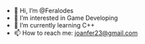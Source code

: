 - 👋 Hi, I’m @Feralodes
- 👀 I’m interested in Game Developing
- 🌱 I’m currently learning C++
- 📫 How to reach me: joanfer23@gmail.com

<!---
Feralodes/Feralodes is a ✨ special ✨ repository because its `README.md` (this file) appears on your GitHub profile.
You can click the Preview link to take a look at your changes.
--->
